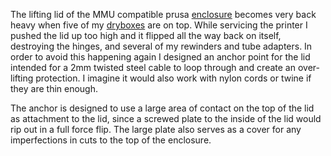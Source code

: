 The lifting lid of the MMU compatible prusa [enclosure](https://blog.prusaprinters.org/mmu2s-printer-enclosure/) becomes very back heavy when five of my [dryboxes](https://github.com/Blargedy/Tefnut/tree/main/Individual-Spool_Dry-box_Inserts_and_Modified_Universal_Auto-Rewind_Spool_Holder) are on top. While servicing the printer I pushed the lid up too high and it flipped all the way back on itself, destroying the hinges, and several of my rewinders and tube adapters. In order to avoid this happening again I designed an anchor point for the lid intended for a 2mm twisted steel cable to loop through and create an over-lifting protection. I imagine it would also work with nylon cords or twine if they are thin enough. 

The anchor is designed to use a large area of contact on the top of the lid as attachment to the lid, since a screwed plate to the inside of the lid would rip out in a full force flip. The large plate also serves as a cover for any imperfections in cuts to the top of the enclosure. 
